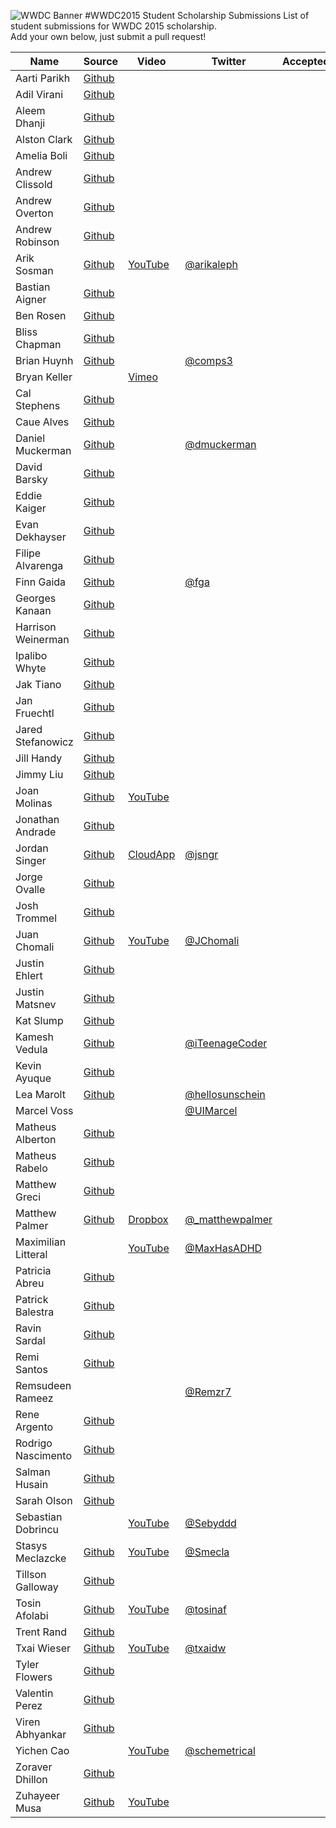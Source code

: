 ![WWDC Banner](https://devimages.apple.com.edgekey.net/wwdc/images/wwdc15-hero_2x.png)
#WWDC2015 Student Scholarship Submissions
List of student submissions for WWDC 2015 scholarship. <br>
Add your own below, just submit a pull request!
<!--http://www.alphabetize.org-->
<!-- PLEASE INSERT YOUR NAME IN ALPHABETICAL ORDER -->
Name | Source | Video | Twitter | Accepted/Rejected
--- | --- | --- | --- | ---
Aarti Parikh | [Github](https://github.com/aarti/wwdc-scholarship-app )
Adil Virani | [Github](https://github.com/AdilVirani/WWDC-2015)
Aleem Dhanji | [Github](https://github.com/adhanji/AleemDhanji)
Alston Clark | [Github](https://github.com/Acespace/WWDC15)
Amelia Boli | [Github](https://github.com/AmeliaBoli/AmeliaBoli)
Andrew Clissold | [Github](https://github.com/aclissold/wwdc-scholarship)
Andrew Overton | [Github](https://github.com/andrewoverton/WWDC-Scholarship-App)
Andrew Robinson | [Github](https://github.com/SirArkimedes/WWDC-2015)
Arik Sosman | [Github](https://github.com/arik-so/WWDC-2015-Application) | [YouTube](https://www.youtube.com/watch?v=paRnOg6_t6k) | [@arikaleph](https://twitter.com/arikaleph)
Bastian Aigner | [Github](https://github.com/bastiaigner/WWDC15)
Ben Rosen | [Github](https://github.com/benrosen78/2015-WWDC-Scholarship-app)
Bliss Chapman | [Github](https://github.com/Togira/WWDC2015-Student-Application)
Brian Huynh | [Github](https://github.com/tvnerd/Brian-Huynh) | | [@comps3](https://twitter.com/comps3)
Bryan Keller | | [Vimeo](https://vimeo.com/126077764)
Cal Stephens | [Github](https://github.com/Calda/About-Cal)
Caue Alves | [Github](https://github.com/CaueAlvesSilva/Caue-Alves---WWDC15)
Daniel Muckerman | [Github](https://github.com/DMuckerman/wwdc2015) | | [@dmuckerman](https://twitter.com/dmuckerman)
David Barsky | [Github](https://github.com/davidbarsky/DavidBarskyWWDC)
Eddie Kaiger | [Github](https://github.com/eddiekaiger/PortfolioApp)
Evan Dekhayser | [Github](https://github.com/edekhayser/WWDC-2015-Scholarship)
Filipe Alvarenga | [Github](https://github.com/filipealva/WWDC15-Scholarship)
Finn Gaida | [Github](https://github.com/finngaida/wwdc) | | [@fga](https://twitter.com/fga)
Georges Kanaan | [Github](https://github.com/Ge0rges/WWDC-2015-Scholarship)
Harrison Weinerman | [Github](https://github.com/harrisonw1/Harrison-Weinerman-WWDC-2015-Scholarship-App)
Ipalibo Whyte | [Github](https://github.com/IpaliboWhyte/WWDC-2015)
Jak Tiano | [Github](https://github.com/Jakintosh/WWDC-2015-Application)
Jan Fruechtl | [Github](https://github.com/coolcut/WWDC-Scholarship-2015)
Jared Stefanowicz | [Github](https://github.com/BigxMac/WWDC-2015)
Jill Handy | [Github](https://github.com/Jaemu/jill-handy)
Jimmy Liu | [Github](https://github.com/lele0108/WWDC_2015)
Joan Molinas | [Github](https://github.com/ulidev/WWDC2015) | [YouTube](https://www.youtube.com/watch?v=OU44fRY2PYs)
Jonathan Andrade | [Github](https://github.com/jcandrade/WWDC2015)
Jordan Singer | [Github](https://github.com/jordansinger/WWDC-15) | [CloudApp](http://cl.ly/am7C) | [@jsngr](https://twitter.com/jsngr)
Jorge Ovalle | [Github](https://github.com/lojals/JorgeOvalleWWDC)
Josh Trommel | [Github](https://github.com/probablyjosh/JoshTrommel)
Juan Chomali | [Github](https://github.com/jchomali/WWDC15App) | [YouTube](https://www.youtube.com/watch?v=7WFw3axl8lM) | [@JChomali](https://twitter.com/jchomali)
Justin Ehlert | [Github](https://github.com/jtehlert/WWDC)
Justin Matsnev | [Github](https://github.com/Jmats17/WWDC15-App)
Kat Slump | [Github](https://github.com/katslump/WWDC2015)
Kamesh Vedula | [Github](https://github.com/kvedula/WWDC2015) | | [@iTeenageCoder](http://twitter.com/iTeenageCoder)
Kevin Ayuque | [Github](https://github.com/KevinAyuque/WWDC-2015-Scholarship)
Lea Marolt | [Github](https://github.com/leamars/WWDC2015) | | [@hellosunschein](https://twitter.com/hellosunschein)
Marcel Voss | | | [@UIMarcel](https://twitter.com/uimarcel)
Matheus Alberton | [Github](https://github.com/matheusfrozzi/wwdcprofile)
Matheus Rabelo | [Github](https://github.com/omatheusr/MatheusRabelo)
Matthew Greci | [Github](https://github.com/mgreci/MatthewGreci)
Matthew Palmer | [Github](https://github.com/matthewpalmer/WWDC-15) | [Dropbox](https://www.dropbox.com/s/7mhn66qp57dsyxc/wwdc-15-demo.mov?dl=0) | [@_matthewpalmer](http://twitter.com/_matthewpalmer)
Maximilian Litteral | | [YouTube](https://www.youtube.com/watch?v=Z4lGNU_uoe4&spfreload=10) | [@MaxHasADHD](https://twitter.com/maxhasadhd)
Patricia Abreu | [Github](https://github.com/PatriciaAbreu/WWDC/tree/master/WWDCPatriciaAbreu)
Patrick Balestra | [Github](https://github.com/BalestraPatrick/WWDC-2015-Scholarship)
Ravin Sardal | [Github](https://github.com/randomite/ss-wwdc)
Remi Santos | [Github](https://github.com/Kemcake/WWDC2015)
Remsudeen Rameez | | | [@Remzr7](https://twitter.com/remzr7)
Rene Argento | [Github](https://github.com/reneargento/wwdc-2015-scholarship-application)
Rodrigo Nascimento | [Github](https://github.com/rodrigok/wwwdc-2015-scholarship-rodrigo-nascimento)
Salman Husain | [Github](https://github.com/shusain93/WWDC2015)
Sarah Olson | [Github](https://github.com/saraheolson/SarahOlson)
Sebastian Dobrincu | | [YouTube](https://www.youtube.com/watch?v=8FIxP19dM1Q) | [@Sebyddd](https://twitter.com/Sebyddd)
Stasys Meclazcke | [Github](https://github.com/aeip/2015-WWDC-Scholarship-App) | [YouTube](https://www.youtube.com/watch?v=Q05r7ALxmZY) | [@Smecla](https://twitter.com/Smecla)
Tillson Galloway | [Github](https://github.com/tillson/wwdc-2015)
Tosin Afolabi | [Github](https://github.com/TosinAF/WWDC-2015) | [YouTube](https://www.youtube.com/watch?v=Mo172Xj923M) | [@tosinaf](http://twitter.com/tosinaf)
Trent Rand | [Github](https://github.com/trentrand/Apple-WWDC-2015-Application)
Txai Wieser | [Github](https://github.com/txaidw/WWDC15-Txai-Wieser) | [YouTube](https://www.youtube.com/watch?v=s-ZKPdDrEow) | [@txaidw](https://twitter.com/txaidw)
Tyler Flowers | [Github](https://github.com/Tdflowers/WWDC2015)
Valentin Perez | [Github](https://github.com/valentin7/wwdc2015app)
Viren Abhyankar | [Github](https://github.com/virena/Viren-Abhyankar)
Yichen Cao | | [YouTube](https://www.youtube.com/watch?v=e88hbvMZzN8) | [@schemetrical](https://twitter.com/Schemetrical)
Zoraver Dhillon | [Github](https://github.com/teghzoraver/Zoraver-Dhillon-WWDC-2015)
Zuhayeer Musa | [Github](https://github.com/zuhaz3/WWDC15) | [YouTube](https://www.youtube.com/watch?v=I5WMFgD0YvM)
<!-- Don't remove the newline -->
